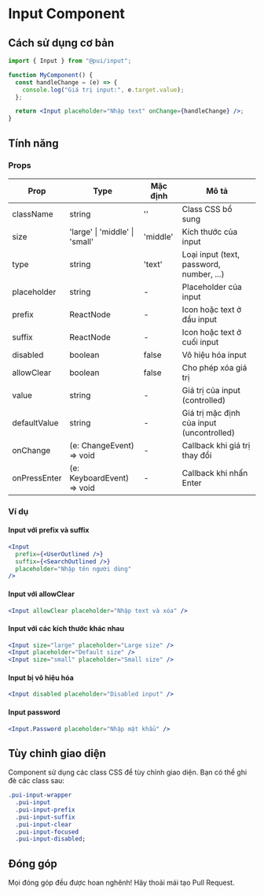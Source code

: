 # Input Component

## Cách sử dụng cơ bản

```jsx
import { Input } from "@pui/input";

function MyComponent() {
  const handleChange = (e) => {
    console.log("Giá trị input:", e.target.value);
  };

  return <Input placeholder="Nhập text" onChange={handleChange} />;
}
```

## Tính năng

### Props

| Prop         | Type                           | Mặc định | Mô tả                                     |
| ------------ | ------------------------------ | -------- | ----------------------------------------- |
| className    | string                         | ''       | Class CSS bổ sung                         |
| size         | 'large' \| 'middle' \| 'small' | 'middle' | Kích thước của input                      |
| type         | string                         | 'text'   | Loại input (text, password, number, ...)  |
| placeholder  | string                         | -        | Placeholder của input                     |
| prefix       | ReactNode                      | -        | Icon hoặc text ở đầu input                |
| suffix       | ReactNode                      | -        | Icon hoặc text ở cuối input               |
| disabled     | boolean                        | false    | Vô hiệu hóa input                         |
| allowClear   | boolean                        | false    | Cho phép xóa giá trị                      |
| value        | string                         | -        | Giá trị của input (controlled)            |
| defaultValue | string                         | -        | Giá trị mặc định của input (uncontrolled) |
| onChange     | (e: ChangeEvent) => void       | -        | Callback khi giá trị thay đổi             |
| onPressEnter | (e: KeyboardEvent) => void     | -        | Callback khi nhấn Enter                   |

### Ví dụ

#### Input với prefix và suffix

```jsx
<Input
  prefix={<UserOutlined />}
  suffix={<SearchOutlined />}
  placeholder="Nhập tên người dùng"
/>
```

#### Input với allowClear

```jsx
<Input allowClear placeholder="Nhập text và xóa" />
```

#### Input với các kích thước khác nhau

```jsx
<Input size="large" placeholder="Large size" />
<Input placeholder="Default size" />
<Input size="small" placeholder="Small size" />
```

#### Input bị vô hiệu hóa

```jsx
<Input disabled placeholder="Disabled input" />
```

#### Input password

```jsx
<Input.Password placeholder="Nhập mật khẩu" />
```

## Tùy chỉnh giao diện

Component sử dụng các class CSS để tùy chỉnh giao diện. Bạn có thể ghi đè các class sau:

```css
.pui-input-wrapper
  .pui-input
  .pui-input-prefix
  .pui-input-suffix
  .pui-input-clear
  .pui-input-focused
  .pui-input-disabled;
```

## Đóng góp

Mọi đóng góp đều được hoan nghênh! Hãy thoải mái tạo Pull Request.
